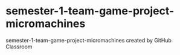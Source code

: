 # semester-1-team-game-project-micromachines
semester-1-team-game-project-micromachines created by GitHub Classroom
